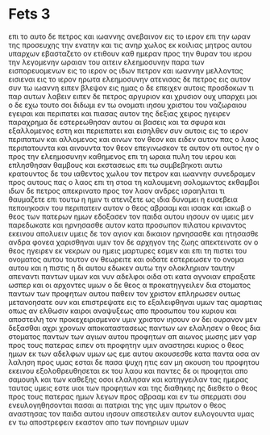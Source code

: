 # Fets 3
επι το αυτο δε πετρος και ιωαννης ανεβαινον εις το ιερον επι την ωραν της προσευχης την ενατην
και τις ανηρ χωλος εκ κοιλιας μητρος αυτου υπαρχων εβασταζετο ον ετιθουν καθ ημεραν προς την θυραν του ιερου την λεγομενην ωραιαν του αιτειν ελεημοσυνην παρα των εισπορευομενων εις το ιερον
ος ιδων πετρον και ιωαννην μελλοντας εισιεναι εις το ιερον ηρωτα ελεημοσυνην
ατενισας δε πετρος εις αυτον συν τω ιωαννη ειπεν βλεψον εις ημας
ο δε επειχεν αυτοις προσδοκων τι παρ αυτων λαβειν
ειπεν δε πετρος αργυριον και χρυσιον ουχ υπαρχει μοι ο δε εχω τουτο σοι διδωμι εν τω ονοματι ιησου χριστου του ναζωραιου εγειραι και περιπατει
και πιασας αυτον της δεξιας χειρος ηγειρεν παραχρημα δε εστερεωθησαν αυτου αι βασεις και τα σφυρα
και εξαλλομενος εστη και περιεπατει και εισηλθεν συν αυτοις εις το ιερον περιπατων και αλλομενος και αινων τον θεον
και ειδεν αυτον πας ο λαος περιπατουντα και αινουντα τον θεον
επεγινωσκον τε αυτον οτι ουτος ην ο προς την ελεημοσυνην καθημενος επι τη ωραια πυλη του ιερου και επλησθησαν θαμβους και εκστασεως επι τω συμβεβηκοτι αυτω
κρατουντος δε του ιαθεντος χωλου τον πετρον και ιωαννην συνεδραμεν προς αυτους πας ο λαος επι τη στοα τη καλουμενη σολομωντος εκθαμβοι
ιδων δε πετρος απεκρινατο προς τον λαον ανδρες ισραηλιται τι θαυμαζετε επι τουτω η ημιν τι ατενιζετε ως ιδια δυναμει η ευσεβεια πεποιηκοσιν του περιπατειν αυτον
ο θεος αβρααμ και ισαακ και ιακωβ ο θεος των πατερων ημων εδοξασεν τον παιδα αυτου ιησουν ον υμεις μεν παρεδωκατε και ηρνησασθε αυτον κατα προσωπον πιλατου κριναντος εκεινου απολυειν
υμεις δε τον αγιον και δικαιον ηρνησασθε και ητησασθε ανδρα φονεα χαρισθηναι υμιν
τον δε αρχηγον της ζωης απεκτεινατε ον ο θεος ηγειρεν εκ νεκρων ου ημεις μαρτυρες εσμεν
και επι τη πιστει του ονοματος αυτου τουτον ον θεωρειτε και οιδατε εστερεωσεν το ονομα αυτου και η πιστις η δι αυτου εδωκεν αυτω την ολοκληριαν ταυτην απεναντι παντων υμων
και νυν αδελφοι οιδα οτι κατα αγνοιαν επραξατε ωσπερ και οι αρχοντες υμων
ο δε θεος α προκατηγγειλεν δια στοματος παντων των προφητων αυτου παθειν τον χριστον επληρωσεν ουτως
μετανοησατε ουν και επιστρεψατε εις το εξαλειφθηναι υμων τας αμαρτιας οπως αν ελθωσιν καιροι αναψυξεως απο προσωπου του κυριου
και αποστειλη τον προκεχειρισμενον υμιν χριστον ιησουν
ον δει ουρανον μεν δεξασθαι αχρι χρονων αποκαταστασεως παντων ων ελαλησεν ο θεος δια στοματος παντων των αγιων αυτου προφητων απ αιωνος
μωσης μεν γαρ προς τους πατερας ειπεν οτι προφητην υμιν αναστησει κυριος ο θεος ημων εκ των αδελφων υμων ως εμε αυτου ακουσεσθε κατα παντα οσα αν λαληση προς υμας
εσται δε πασα ψυχη ητις εαν μη ακουση του προφητου εκεινου εξολοθρευθησεται εκ του λαου
και παντες δε οι προφηται απο σαμουηλ και των καθεξης οσοι ελαλησαν και κατηγγειλαν τας ημερας ταυτας
υμεις εστε υιοι των προφητων και της διαθηκης ης διεθετο ο θεος προς τους πατερας ημων λεγων προς αβρααμ και εν τω σπερματι σου ενευλογηθησονται πασαι αι πατριαι της γης
υμιν πρωτον ο θεος αναστησας τον παιδα αυτου ιησουν απεστειλεν αυτον ευλογουντα υμας εν τω αποστρεφειν εκαστον απο των πονηριων υμων
